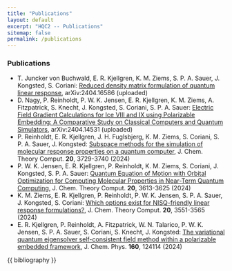 ```yaml
---
title: "Publications"
layout: default
excerpt: "HQC2 -- Publications"
sitemap: false
permalink: /publications
---
```


### Publications
<ul>
  <li>T. Juncker von Buchwald, E. R. Kjellgren, K. M. Ziems, S. P. A. Sauer, J. Kongsted, S. Coriani:
<a href="https://arxiv.org/abs/2404.16586" rel="nofollow noopener" target="_blank">Reduced density matrix formulation of quantum linear response</a>,
arXiv:2404.16586 (uploaded)</li>
  <li>D. Nagy, P. Reinholdt, P. W. K. Jensen, E. R. Kjellgren, K. M. Ziems, A. Fitzpatrick, S. Knecht, J. Kongsted, S. Coriani, S. P. A. Sauer:
<a href="https://arxiv.org/abs/2404.14531" rel="nofollow noopener" target="_blank">Electric Field Gradient Calculations for Ice VIII and IX using Polarizable Embedding: A Comparative Study on Classical Computers and Quantum Simulators</a>,
arXiv:2404.14531 (uploaded)</li>
  <li>P. Reinholdt, E. R. Kjellgren, J. H. Fuglsbjerg, K. M. Ziems, S. Coriani, S. P. A. Sauer, J. Kongsted:
<a href="https://doi.org/10.1021/acs.jctc.4c00211" rel="nofollow noopener" target="_blank">Subspace methods for the simulation of molecular response properties on a quantum computer</a>,
J. Chem. Theory Comput. <b>20</b>, 3729-3740 (2024)</li>
  <li>P. W. K. Jensen, E. R. Kjellgren, P. Reinholdt, K. M. Ziems, S. Coriani, J. Kongsted, S. P. A. Sauer:
<a href="https://doi.org/10.1021/acs.jctc.4c00069" rel="nofollow noopener" target="_blank">Quantum Equation of Motion with Orbital Optimization for Computing Molecular Properties in Near-Term Quantum Computing</a>,
J. Chem. Theory Comput. <b>20</b>, 3613-3625 (2024)</li>
  <li>K. M. Ziems, E. R. Kjellgren, P. Reinholdt, P. W. K. Jensen, S. P. A. Sauer, J. Kongsted, S. Coriani:
<a href="https://doi.org/10.1021/acs.jctc.3c01402" rel="nofollow noopener" target="_blank">Which options exist for NISQ-friendly linear response formulations?</a>,
J. Chem. Theory Comput. <b>20</b>, 3551-3565 (2024)</li>
  <li>E. R. Kjellgren, P. Reinholdt, A. Fitzpatrick, W. N. Talarico, P. W. K. Jensen, S. P. A. Sauer, S. Coriani, S. Knecht, J. Kongsted:
<a href="https://doi.org/10.1063/5.0190594" rel="nofollow noopener" target="_blank">The variational quantum eigensolver self-consistent field method within a polarizable embedded framework</a>,
J. Chem. Phys. <b>160</b>, 124114 (2024)</li>
</ul>

{{ bibliography }}
